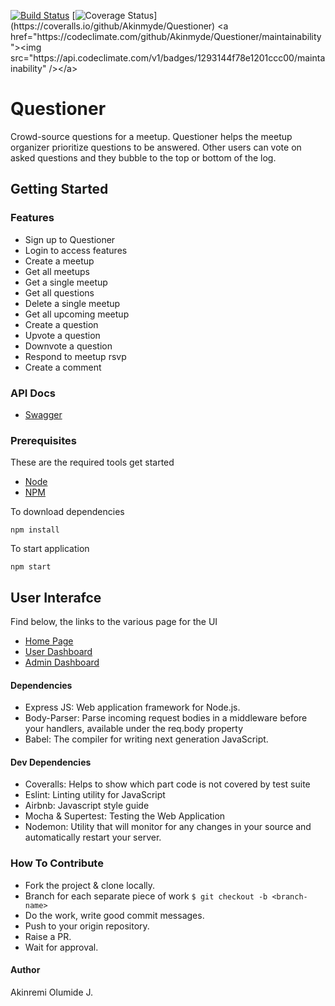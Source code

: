 [![Build Status](https://travis-ci.com/Akinmyde/Questioner.svg?branch=server)](https://travis-ci.com/Akinmyde/Questioner)
[![Coverage Status](https://coveralls.io/repos/github/Akinmyde/Questioner/badge.svg?branch=server&kill_cache=1")](https://coveralls.io/github/Akinmyde/Questioner)
<a href="https://codeclimate.com/github/Akinmyde/Questioner/maintainability"><img src="https://api.codeclimate.com/v1/badges/1293144f78e1201ccc00/maintainability" /></a>
# Questioner
Crowd-source questions for a meetup. Questioner helps the meetup organizer prioritize questions to be answered. Other users can vote on asked questions and they bubble to the top or bottom of the log.

## Getting Started

### Features

* Sign up to Questioner
* Login to access features
* Create a meetup
* Get all meetups
* Get a single meetup
* Get all questions
* Delete a single meetup
* Get all upcoming meetup
* Create a question
* Upvote a question
* Downvote a question
* Respond to meetup rsvp
* Create a comment

### API Docs
* [Swagger](https://app.swaggerhub.com/apis/CodeAce/Questioner/1.0.0)

### Prerequisites

These are the required tools get started

* [Node](https://nodejs.org/en/)
* [NPM](https://www.npmjs.com/)

To download dependencies 

```
npm install 
```

To start application

```
npm start
```

## User Interafce

Find below, the links to the various page for the UI

* [Home Page](https://akinmyde.github.io/Questioner)
* [User Dashboard](https://akinmyde.github.io/Questioner/user.html)
* [Admin Dashboard](https://akinmyde.github.io/Questioner/admin.html)


#### Dependencies
- Express JS: Web application framework for Node.js.
- Body-Parser: Parse incoming request bodies in a middleware before your handlers, available under the req.body property
- Babel: The compiler for writing next generation JavaScript.

#### Dev Dependencies
- Coveralls: Helps to show which part code is not covered by test suite
- Eslint: Linting utility for JavaScript
- Airbnb: Javascript style guide
- Mocha & Supertest: Testing the Web Application
- Nodemon: Utility that will monitor for any changes in your source and automatically restart your server.

### How To Contribute
- Fork the project & clone locally.
- Branch for each separate piece of work `$ git checkout -b <branch-name>`
- Do the work, write good commit messages.
- Push to your origin repository.
- Raise a PR.
- Wait for approval.

#### Author
Akinremi Olumide J.
